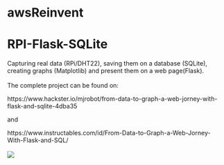 # awsReinvent
# RPI-Flask-SQLite
Capturing real data (RPi/DHT22), saving them on a database (SQLite), creating graphs (Matplotlib) and present them on a web page(Flask). 
<br>
<br>
The complete project can be found on:
<p>
https://www.hackster.io/mjrobot/from-data-to-graph-a-web-jorney-with-flask-and-sqlite-4dba35
  </p>
<p>
and
</p>
https://www.instructables.com/id/From-Data-to-Graph-a-Web-Jorney-With-Flask-and-SQL/
<br>
<br>
<img src="https://github.com/Mjrovai/RPI-Flask-SQLite/blob/master/diagBlocos.png?raw=true">

